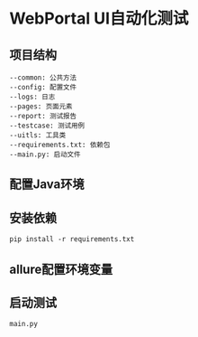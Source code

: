 

# WebPortal UI自动化测试

## 项目结构
    --common: 公共方法
    --config: 配置文件
    --logs: 日志
    --pages: 页面元素
    --report: 测试报告
    --testcase: 测试用例
    --uitls: 工具类
    --requirements.txt: 依赖包
    --main.py: 启动文件


## 配置Java环境

## 安装依赖
```shell
pip install -r requirements.txt
```
## allure配置环境变量


## 启动测试
    main.py